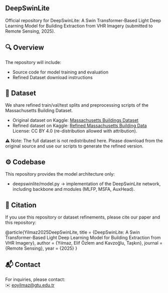 
## DeepSwinLite

Official repository for DeepSwinLite: A Swin Transformer-Based Light Deep Learning Model for Building Extraction from VHR Imagery (submitted to Remote Sensing, 2025).

## 🔍 Overview

The repository will include:
- Source code for model training and evaluation
- Refined Dataset download instructions

## 📁 Dataset

We share refined train/val/test splits and preprocessing scripts of the Massachusetts Building Dataset.
- Original dataset on Kaggle: [Massachusetts Buildings Dataset](https://www.kaggle.com/datasets/balraj98/massachusetts-buildings-dataset)
- Refined dataset on Kaggle: [Refined Massachusetts Building Data](https://www.kaggle.com/datasets/yilmazelifozlem/refined-massachusetts-building-data/data)
License: CC BY 4.0 (re-distribution allowed with attribution).

⚠️ Note: The full dataset is not redistributed here. Please download from the original source and use our scripts to generate the refined version.

## ⚙️ Codebase

This repository provides the model architecture only:
- deepswinlite/model.py → implementation of the DeepSwinLite network, including backbone and modules (MLFP, MSFA, AuxHead).

## 📑 Citation

If you use this repository or dataset refinements, please cite our paper and this repository:

@article{Yilmaz2025DeepSwinLite,
  title   = {DeepSwinLite: A Swin Transformer-Based Light Deep Learning Model for Building Extraction from VHR Imagery},
  author  = {Yılmaz, Elif Özlem and Kavzoğlu, Taşkın},
  journal = {Remote Sensing},
  year    = {2025}
}


## 📬 Contact

For inquiries, please contact:  
✉️ eoyilmaz@gtu.edu.tr
